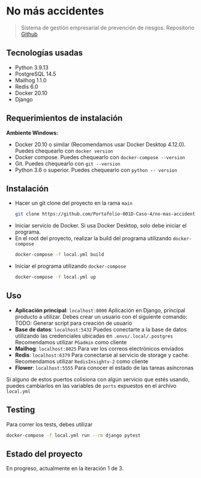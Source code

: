 # No más accidentes
> Sistema de gestión empresarial de prevención de riesgos.
> Repositorio [Github](https://github.com/Portafolio-001D-Caso-4/no-mas-accidentes)

## Tecnologías usadas
- Python 3.9.13
- PostgreSQL 14.5
- Mailhog 1.1.0
- Redis 6.0
- Docker 20.10
- Django

## Requerimientos de instalación
**Ambiente Windows:**
- Docker 20.10 o similar (Recomendamos usar Docker Desktop 4.12.0). Puedes chequearlo con `docker version`
- Docker compose. Puedes chequearlo con `docker-compose --version`
- Git. Puedes chequearlo con `git --version`
- Python 3.6 o superior. Puedes chequearlo con `python -- version`



## Instalación
- Hacer un git clone del proyecto en la rama `main`
	```bash
	git clone https://github.com/Portafolio-001D-Caso-4/no-mas-accidentes.git
	```
- Iniciar servicio de Docker. Si usa Docker Desktop, solo debe iniciar el programa.
- En el root del proyecto, realizar la build del programa utilizando `docker-compose`
	```bash
	docker-compose -f local.yml build
	```
- Iniciar el programa utilizando `docker-compose`
	```bash
	docker-compose -f local.yml up
	```

## Uso

- **Aplicación principal**: `localhost:8000`
	Aplicación en Django, principal producto a utilizar.
	Debes crear un usuario con el siguiente comando:
TODO: Generar script para creación de usuario
- **Base de datos**: `localhost:5432`
	Puedes conectarte a la base de datos utilizando las credenciales ubicadas en `.envs/.local/.postgres` Recomendamos utilizar `PGadmin` como cliente
- **Mailhog**: `localhost:8025`
	 Para ver los correos electrónicos enviados
- **Redis**: `localhost:6379`
	Para conectarse al servicio de storage y cache. Recomendamos utilizar `RedisInsightv-2` como cliente
- **Flower**: `localhost:5555`
	Para conocer el estado de las tareas asíncronas

Si alguno de estos puertos colisiona con algún servicio que estés usando, puedes cambiarlos en las variables de `ports` expuestos en el archivo `local.yml`


## Testing
Para correr los tests, debes utilizar
```bash
docker-compose -f local.yml run --rm django pytest
```
## Estado del proyecto
En progreso, actualmente en la iteración 1 de 3.
